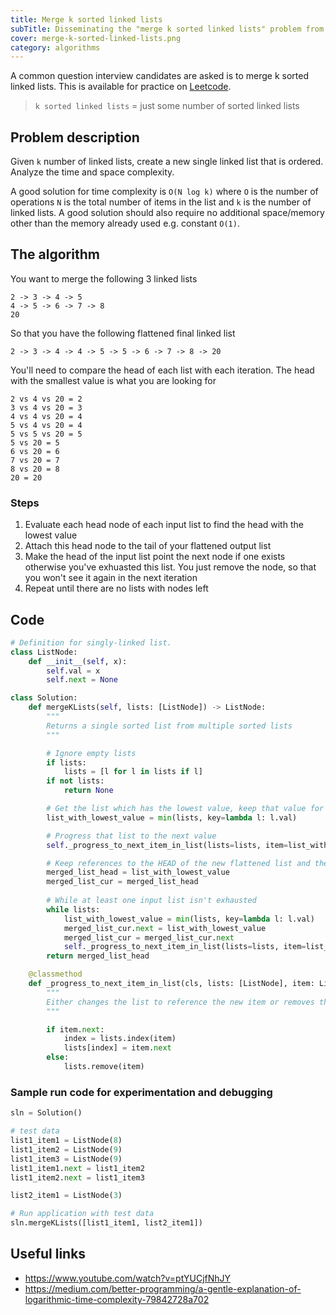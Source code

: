 ```yaml
---
title: Merge k sorted linked lists
subTitle: Disseminating the "merge k sorted linked lists" problem from Leetcode.com.
cover: merge-k-sorted-linked-lists.png
category: algorithms
---
```


A common question interview candidates are asked is to merge k sorted linked lists. This is available for practice on [Leetcode](https://leetcode.com/problems/merge-k-sorted-lists/).

> `k sorted linked lists` = just some number of sorted linked lists

## Problem description

Given `k` number of linked lists, create a new single linked list that is ordered. Analyze the time and space complexity.

A good solution for time complexity is `O(N log k)` where `O` is the number of operations `N` is the total number of items in the list and `k` is the number of linked lists. A good solution should also require no additional space/memory other than the memory already used e.g. constant `O(1)`.

## The algorithm

You want to merge the following 3 linked lists 

```text
2 -> 3 -> 4 -> 5
4 -> 5 -> 6 -> 7 -> 8
20
```

So that you have the following flattened final linked list

```text
2 -> 3 -> 4 -> 4 -> 5 -> 5 -> 6 -> 7 -> 8 -> 20
```

You'll need to compare the head of each list with each iteration. The head with the smallest value is what you are looking for

```text
2 vs 4 vs 20 = 2
3 vs 4 vs 20 = 3
4 vs 4 vs 20 = 4
5 vs 4 vs 20 = 4
5 vs 5 vs 20 = 5
5 vs 20 = 5
6 vs 20 = 6
7 vs 20 = 7
8 vs 20 = 8
20 = 20
```

### Steps

1. Evaluate each head node of each input list to find the head with the lowest value
2. Attach this head node to the tail of your flattened output list
3. Make the head of the input list point the next node if one exists otherwise you've exhuasted this list. You just remove the node, so that you won't see it again in the next iteration
4. Repeat until there are no lists with nodes left

## Code

```python
# Definition for singly-linked list.
class ListNode:
    def __init__(self, x):
        self.val = x
        self.next = None

class Solution:
    def mergeKLists(self, lists: [ListNode]) -> ListNode:
        """
        Returns a single sorted list from multiple sorted lists
        """

        # Ignore empty lists
        if lists:
            lists = [l for l in lists if l]
        if not lists:
            return None

        # Get the list which has the lowest value, keep that value for later
        list_with_lowest_value = min(lists, key=lambda l: l.val)

        # Progress that list to the next value
        self._progress_to_next_item_in_list(lists=lists, item=list_with_lowest_value)

        # Keep references to the HEAD of the new flattened list and the current
        merged_list_head = list_with_lowest_value
        merged_list_cur = merged_list_head
        
        # While at least one input list isn't exhausted
        while lists:
            list_with_lowest_value = min(lists, key=lambda l: l.val)
            merged_list_cur.next = list_with_lowest_value
            merged_list_cur = merged_list_cur.next
            self._progress_to_next_item_in_list(lists=lists, item=list_with_lowest_value)
        return merged_list_head

    @classmethod
    def _progress_to_next_item_in_list(cls, lists: [ListNode], item: ListNode):
        """
        Either changes the list to reference the new item or removes the item from the list if it's at the end
        """

        if item.next:
            index = lists.index(item)
            lists[index] = item.next
        else:
            lists.remove(item)
```

### Sample run code for experimentation and debugging

```python        
sln = Solution()

# test data
list1_item1 = ListNode(8)
list1_item2 = ListNode(9)
list1_item3 = ListNode(9)
list1_item1.next = list1_item2
list1_item2.next = list1_item3

list2_item1 = ListNode(3)

# Run application with test data
sln.mergeKLists([list1_item1, list2_item1])
```

## Useful links

- https://www.youtube.com/watch?v=ptYUCjfNhJY
- https://medium.com/better-programming/a-gentle-explanation-of-logarithmic-time-complexity-79842728a702